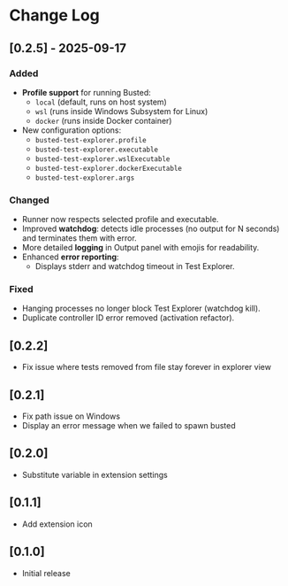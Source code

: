 # Change Log

## [0.2.5] - 2025-09-17
### Added
- **Profile support** for running Busted:
  - `local` (default, runs on host system)
  - `wsl` (runs inside Windows Subsystem for Linux)
  - `docker` (runs inside Docker container)
- New configuration options:
  - `busted-test-explorer.profile`
  - `busted-test-explorer.executable`
  - `busted-test-explorer.wslExecutable`
  - `busted-test-explorer.dockerExecutable`
  - `busted-test-explorer.args`

### Changed
- Runner now respects selected profile and executable.
- Improved **watchdog**: detects idle processes (no output for N seconds) and terminates them with error.
- More detailed **logging** in Output panel with emojis for readability.
- Enhanced **error reporting**:
  - Displays stderr and watchdog timeout in Test Explorer.

### Fixed
- Hanging processes no longer block Test Explorer (watchdog kill).
- Duplicate controller ID error removed (activation refactor).

## [0.2.2]

- Fix issue where tests removed from file stay forever in explorer view

## [0.2.1]

- Fix path issue on Windows
- Display an error message when we failed to spawn busted

## [0.2.0]

- Substitute variable in extension settings

## [0.1.1]

- Add extension icon

## [0.1.0]

- Initial release
